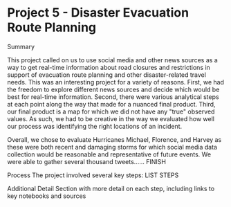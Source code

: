 # Project 5 - Disaster Evacuation Route Planning

Summary

This project called on us to use social media and other news sources as a way to get real-time information about road closures and restrictions in support of evacuation route planning and other disaster-related travel needs. This was an interesting project for a variety of reasons. First, we had the freedom to explore different news sources and decide which would be best for real-time information. Second, there were various analytical steps at each point along the way that made for a nuanced final product. Third, our final product is a map for which we did not have any "true" observed values. As such, we had to be creative in the way we evaluated how well our process was identifying the right locations of an incident.

Overall, we chose to evaluate Hurricanes Michael, Florence, and Harvey as these were both recent and damaging storms for which social media data collection would be reasonable and representative of future events. We were able to gather several thousand tweets...... FINISH

Process
The project involved several key steps:
LIST STEPS

Additional Detail
Section with more detail on each step, including links to key notebooks and sources

